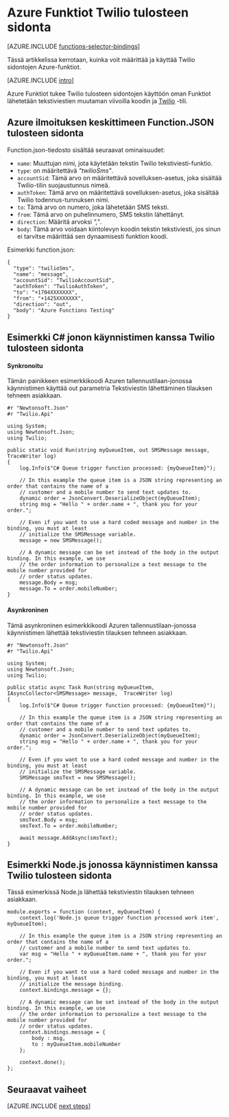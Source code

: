 <properties
    pageTitle="Azure Funktiot Twilio sidonta | Microsoft Azure"
    description="Tietoja Twilio sidontojen käyttäminen Azure-funktiot."
    services="functions"
    documentationCenter="na"
    authors="wesmc7777"
    manager="erikre"
    editor=""
    tags=""
    keywords="Azure toimii, Funktiot, tapahtuman käsittelyn dynaaminen Laske serverless arkkitehtuuri"/>

<tags
    ms.service="functions"
    ms.devlang="multiple"
    ms.topic="reference"
    ms.tgt_pltfrm="multiple"
    ms.workload="na"
    ms.date="10/20/2016"
    ms.author="wesmc"/>

# <a name="azure-functions-twilio-output-binding"></a>Azure Funktiot Twilio tulosteen sidonta

[AZURE.INCLUDE [functions-selector-bindings](../../includes/functions-selector-bindings.md)]

Tässä artikkelissa kerrotaan, kuinka voit määrittää ja käyttää Twilio sidontojen Azure-funktiot. 

[AZURE.INCLUDE [intro](../../includes/functions-bindings-intro.md)] 

Azure Funktiot tukee Twilio tulosteen sidontojen käyttöön oman Funktiot lähetetään tekstiviestien muutaman viivoilla koodin ja [Twilio](https://www.twilio.com/) -tili. 
 

## <a name="functionjson-for-azure-notification-hub-output-binding"></a>Azure ilmoituksen keskittimeen Function.JSON tulosteen sidonta

Function.json-tiedosto sisältää seuraavat ominaisuudet:

- `name`: Muuttujan nimi, jota käytetään tekstin Twilio tekstiviesti-funktio.
- `type`: on määritettävä *"twilioSms"*.
- `accountSid`: Tämä arvo on määritettävä sovelluksen-asetus, joka sisältää Twilio-tilin suojaustunnus nimeä.
- `authToken`: Tämä arvo on määritettävä sovelluksen-asetus, joka sisältää Twilio todennus-tunnuksen nimi.
- `to`: Tämä arvo on numero, joka lähetetään SMS teksti.
- `from`: Tämä arvo on puhelinnumero, SMS tekstin lähettänyt.
- `direction`: Määritä arvoksi *","*.
- `body`: Tämä arvo voidaan kiintolevyn koodin tekstin tekstiviesti, jos sinun ei tarvitse määrittää sen dynaamisesti funktion koodi. 

 
Esimerkki function.json:

    {
      "type": "twilioSms",
      "name": "message",
      "accountSid": "TwilioAccountSid",
      "authToken": "TwilioAuthToken",
      "to": "+1704XXXXXXX",
      "from": "+1425XXXXXXX",
      "direction": "out",
      "body": "Azure Functions Testing"
    }


## <a name="example-c-queue-trigger-with-twilio-output-binding"></a>Esimerkki C# jonon käynnistimen kanssa Twilio tulosteen sidonta

#### <a name="synchronous"></a>Synkronoitu

Tämän painikkeen esimerkkikoodi Azuren tallennustilaan-jonossa käynnistimen käyttää out parametria Tekstiviestin lähettäminen tilauksen tehneen asiakkaan.

    #r "Newtonsoft.Json"
    #r "Twilio.Api"

    using System;
    using Newtonsoft.Json;
    using Twilio;

    public static void Run(string myQueueItem, out SMSMessage message,  TraceWriter log)
    {
        log.Info($"C# Queue trigger function processed: {myQueueItem}");
    
        // In this example the queue item is a JSON string representing an order that contains the name of a 
        // customer and a mobile number to send text updates to.
        dynamic order = JsonConvert.DeserializeObject(myQueueItem);
        string msg = "Hello " + order.name + ", thank you for your order.";
    
        // Even if you want to use a hard coded message and number in the binding, you must at least 
        // initialize the SMSMessage variable.
        message = new SMSMessage();

        // A dynamic message can be set instead of the body in the output binding. In this example, we use 
        // the order information to personalize a text message to the mobile number provided for
        // order status updates.
        message.Body = msg;
        message.To = order.mobileNumber;
    }

#### <a name="asynchronous"></a>Asynkroninen

Tämä asynkroninen esimerkkikoodi Azuren tallennustilaan-jonossa käynnistimen lähettää tekstiviestin tilauksen tehneen asiakkaan.

    #r "Newtonsoft.Json"
    #r "Twilio.Api"
     
    using System;
    using Newtonsoft.Json;
    using Twilio;
    
    public static async Task Run(string myQueueItem, IAsyncCollector<SMSMessage> message,  TraceWriter log)
    {
        log.Info($"C# Queue trigger function processed: {myQueueItem}");

        // In this example the queue item is a JSON string representing an order that contains the name of a 
        // customer and a mobile number to send text updates to.
        dynamic order = JsonConvert.DeserializeObject(myQueueItem);
        string msg = "Hello " + order.name + ", thank you for your order.";
    
        // Even if you want to use a hard coded message and number in the binding, you must at least 
        // initialize the SMSMessage variable.
        SMSMessage smsText = new SMSMessage();

        // A dynamic message can be set instead of the body in the output binding. In this example, we use 
        // the order information to personalize a text message to the mobile number provided for
        // order status updates.
        smsText.Body = msg;
        smsText.To = order.mobileNumber;
        
        await message.AddAsync(smsText);
    }


## <a name="example-nodejs-queue-trigger-with-twilio-output-binding"></a>Esimerkki Node.js jonossa käynnistimen kanssa Twilio tulosteen sidonta

Tässä esimerkissä Node.js lähettää tekstiviestin tilauksen tehneen asiakkaan.

    module.exports = function (context, myQueueItem) {
        context.log('Node.js queue trigger function processed work item', myQueueItem);
    
        // In this example the queue item is a JSON string representing an order that contains the name of a 
        // customer and a mobile number to send text updates to.
        var msg = "Hello " + myQueueItem.name + ", thank you for your order.";
    
        // Even if you want to use a hard coded message and number in the binding, you must at least 
        // initialize the message binding.
        context.bindings.message = {};
    
        // A dynamic message can be set instead of the body in the output binding. In this example, we use 
        // the order information to personalize a text message to the mobile number provided for
        // order status updates.
        context.bindings.message = {
            body : msg,
            to : myQueueItem.mobileNumber
        };
    
        context.done();
    };

## <a name="next-steps"></a>Seuraavat vaiheet

[AZURE.INCLUDE [next steps](../../includes/functions-bindings-next-steps.md)]

